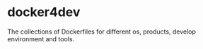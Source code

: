 # docker4dev
The collections of Dockerfiles for different os, products, develop environment and tools.

